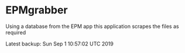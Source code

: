 # EPMgrabber
Using a database from the EPM app this application scrapes the files as required


Latest backup: Sun Sep 1 10:57:02 UTC 2019
